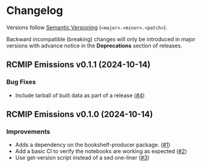 # Changelog

Versions follow [Semantic Versioning](https://semver.org/) (`<major>.<minor>.<patch>`).

Backward incompatible (breaking) changes will only be introduced in major versions
with advance notice in the **Deprecations** section of releases.

<!--
You should *NOT* be adding new changelog entries to this file,
this file is managed by towncrier.
See `changelog/README.md`.

You *may* edit previous changelogs to fix problems like typo corrections or such.
To add a new changelog entry, please see
`changelog/README.md`
and https://pip.pypa.io/en/latest/development/contributing/#news-entries,
noting that we use the `changelog` directory instead of news,
markdown instead of restructured text and use slightly different categories
from the examples given in that link.
-->

<!-- towncrier release notes start -->

## RCMIP Emissions v0.1.1 (2024-10-14)

### Bug Fixes

- Include tarball of built data as part of a release ([#4](https://github.com/climate-resource/bookshelf-rcmip-emissions/pull/4))


## RCMIP Emissions v0.1.0 (2024-10-14)

### Improvements

- Adds a dependency on the bookshelf-producer package. ([#1](https://github.com/climate-resource/bookshelf-rcmip-emissions/pull/1))
- Add a basic CI to verify the notebooks are working as expected ([#2](https://github.com/climate-resource/bookshelf-rcmip-emissions/pull/2))
- Use get-version script instead of a sed one-liner ([#3](https://github.com/climate-resource/bookshelf-rcmip-emissions/pull/3))
